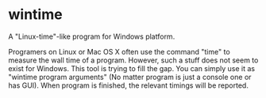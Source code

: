 # wintime

A "Linux-time"-like program for Windows platform.

Programers on Linux or Mac OS X often use the command "time" to measure the wall time of a program. However, such a stuff does not seem to exist for Windows. This tool is trying to fill the gap. You can simply use it as "wintime program arguments" (No matter program is just a console one or has GUI). When program is finished, the relevant timings will be reported.

